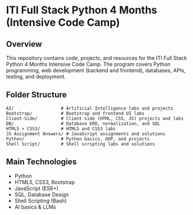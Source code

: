 # ITI Full Stack Python 4 Months (Intensive Code Camp)

## Overview

This repository contains code, projects, and resources for the ITI Full Stack Python 4 Months Intensive Code Camp. The program covers Python programming, web development (backend and frontend), databases, APIs, testing, and deployment.

## Folder Structure

```
AI/                  # Artificial Intelligence labs and projects
Bootstrap/           # Bootstrap and frontend UI labs
Client-Side/         # Client-side (HTML, CSS, JS) projects and labs
DB/                  # Database ERD, normalization, and SQL
HTML5 + CSS3/        # HTML5 and CSS3 labs
JS Assignment Answers/ # JavaScript assignments and solutions
Python/              # Python basics, OOP, and projects
Shell Script/        # Shell scripting labs and solutions
```

## Main Technologies

- Python
- HTML5, CSS3, Bootstrap
- JavaScript (ES6+)
- SQL, Database Design
- Shell Scripting (Bash)
- AI basics & LLMs
